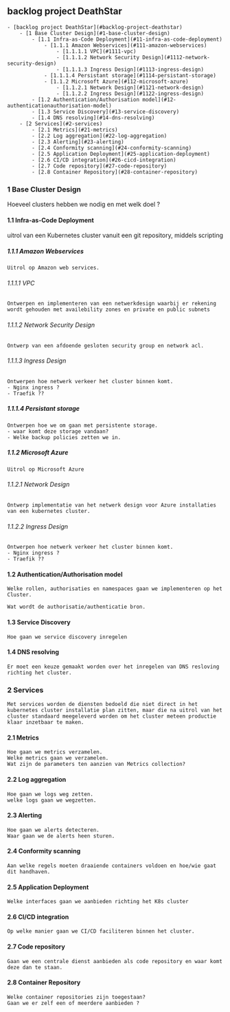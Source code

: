 ## backlog project DeathStar 

    - [backlog project DeathStar](#backlog-project-deathstar)
        - [1 Base Cluster Design](#1-base-cluster-design)
            - [1.1 Infra-as-Code Deployment](#11-infra-as-code-deployment)
                - [1.1.1 Amazon Webservices](#111-amazon-webservices)
                    - [1.1.1.1 VPC](#1111-vpc)
                    - [1.1.1.2 Network Security Design](#1112-network-security-design)
                    - [1.1.1.3 Ingress Design](#1113-ingress-design)
                - [1.1.1.4 Persistant storage](#1114-persistant-storage)
                - [1.1.2 Microsoft Azure](#112-microsoft-azure)
                    - [1.1.2.1 Network Design](#1121-network-design)
                    - [1.1.2.2 Ingress Design](#1122-ingress-design)
            - [1.2 Authentication/Authorisation model](#12-authenticationauthorisation-model)
            - [1.3 Service Discovery](#13-service-discovery)
            - [1.4 DNS resolving](#14-dns-resolving)
        - [2 Services](#2-services)
            - [2.1 Metrics](#21-metrics)
            - [2.2 Log aggregation](#22-log-aggregation)
            - [2.3 Alerting](#23-alerting)
            - [2.4 Conformity scanning](#24-conformity-scanning)
            - [2.5 Application Deployment](#25-application-deployment)
            - [2.6 CI/CD integration](#26-cicd-integration)
            - [2.7 Code repository](#27-code-repository)
            - [2.8 Container Repository](#28-container-repository)

### 1 Base Cluster Design

Hoeveel clusters hebben we nodig en met welk doel ? 


#### 1.1 Infra-as-Code Deployment 

uitrol van een Kubernetes cluster vanuit een git repository, middels scripting

##### 1.1.1 Amazon Webservices

    Uitrol op Amazon web services.

###### 1.1.1.1 VPC

    Ontwerpen en implementeren van een netwerkdesign waarbij er rekening wordt gehouden met availebility zones en private en public subnets

###### 1.1.1.2 Network Security Design

    Ontwerp van een afdoende gesloten security group en network acl.

###### 1.1.1.3 Ingress Design

    Ontwerpen hoe netwerk verkeer het cluster binnen komt. 
    - Nginx ingress ?
    - Traefik ??

##### 1.1.1.4 Persistant storage

    Ontwerpen hoe we om gaan met persistente storage. 
    - waar komt deze storage vandaan? 
    - Welke backup policies zetten we in. 

##### 1.1.2 Microsoft Azure
    
    Uitrol op Microsoft Azure 

###### 1.1.2.1 Network Design

    Ontwerp implementatie van het netwerk design voor Azure installaties van een kubernetes cluster. 

###### 1.1.2.2 Ingress Design

    Ontwerpen hoe netwerk verkeer het cluster binnen komt. 
    - Nginx ingress ?
    - Traefik ?? 

#### 1.2 Authentication/Authorisation model

    Welke rollen, authorisaties en namespaces gaan we implementeren op het Cluster. 

    Wat wordt de authorisatie/authenticatie bron.

#### 1.3 Service Discovery

    Hoe gaan we service discovery inregelen

#### 1.4 DNS resolving

    Er moet een keuze gemaakt worden over het inregelen van DNS resloving richting het cluster. 

### 2 Services 

    Met services worden de diensten bedoeld die niet direct in het kubernetes cluster installatie plan zitten, maar die na uitrol van het cluster standaard meegeleverd worden om het cluster meteen productie klaar inzetbaar te maken. 

#### 2.1 Metrics

    Hoe gaan we metrics verzamelen. 
    Welke metrics gaan we verzamelen. 
    Wat zijn de parameters ten aanzien van Metrics collection? 

#### 2.2 Log aggregation
    
    Hoe gaan we logs weg zetten. 
    welke logs gaan we wegzetten. 

#### 2.3 Alerting
    
    Hoe gaan we alerts detecteren. 
    Waar gaan we de alerts heen sturen. 

#### 2.4 Conformity scanning

    Aan welke regels moeten draaiende containers voldoen en hoe/wie gaat dit handhaven. 

#### 2.5 Application Deployment

    Welke interfaces gaan we aanbieden richting het K8s cluster 

#### 2.6 CI/CD integration

    Op welke manier gaan we CI/CD faciliteren binnen het cluster. 

#### 2.7 Code repository

    Gaan we een centrale dienst aanbieden als code repository en waar komt deze dan te staan. 

#### 2.8 Container Repository

    Welke container repositories zijn toegestaan? 
    Gaan we er zelf een of meerdere aanbieden ? 
    

